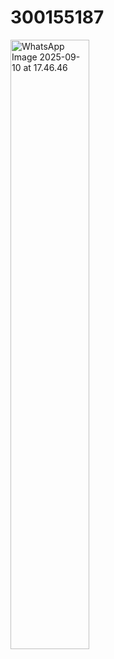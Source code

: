 # 300155187



<img src="WhatsApp Image 2025-09-10 at 17.46.46" alt="WhatsApp Image 2025-09-10 at 17.46.46" width='50%' height='50%'>
